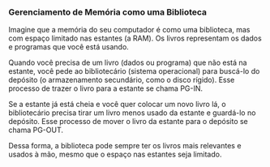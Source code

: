 ### Gerenciamento de Memória como uma Biblioteca

Imagine que a memória do seu computador é como uma biblioteca, mas com espaço limitado nas estantes (a RAM). Os livros representam os dados e programas que você está usando.

Quando você precisa de um livro (dados ou programa) que não está na estante, você pede ao bibliotecário (sistema operacional) para buscá-lo do depósito (o armazenamento secundário, como o disco rígido). Esse processo de trazer o livro para a estante se chama PG-IN.

Se a estante já está cheia e você quer colocar um novo livro lá, o bibliotecário precisa tirar um livro menos usado da estante e guardá-lo no depósito. Esse processo de mover o livro da estante para o depósito se chama PG-OUT.

Dessa forma, a biblioteca pode sempre ter os livros mais relevantes e usados à mão, mesmo que o espaço nas estantes seja limitado.
